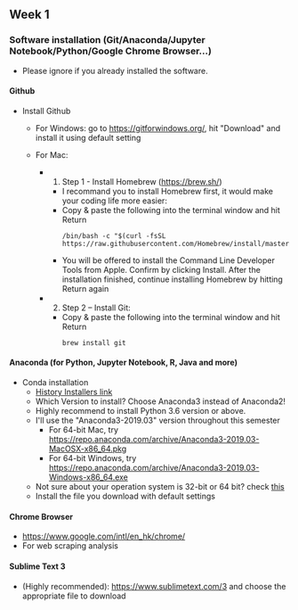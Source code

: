 ## Week 1

### Software installation (Git/Anaconda/Jupyter Notebook/Python/Google Chrome Browser...)
  - Please ignore if you already installed the software.
#### Github 
  - Install Github
    + For Windows: go to https://gitforwindows.org/, hit "Download" and install it using default setting
    + For Mac: 
      
      * 1) Step 1 - Install Homebrew (https://brew.sh/)
        - I recommand you to install Homebrew first, it would make your coding life more easier: 
        - Copy & paste the following into the terminal window and hit Return
          ```  
          /bin/bash -c "$(curl -fsSL https://raw.githubusercontent.com/Homebrew/install/master/install.sh)"
          ```  
        - You will be offered to install the Command Line Developer Tools from Apple. Confirm by clicking Install. After the installation finished, continue installing Homebrew by hitting Return again
      
      * 2) Step 2 – Install Git:
        - Copy & paste the following into the terminal window and hit Return
          ```  
          brew install git
          ```  

#### Anaconda (for Python, Jupyter Notebook, R, Java and more)
  * Conda installation
    - [History Installers link](https://repo.anaconda.com/archive/)
    - Which Version to install? Choose Anaconda3 instead of Anaconda2!
    - Highly recommend to install Python 3.6 version or above.
    - I'll use the "Anaconda3-2019.03" version throughout this semester
      + For 64-bit Mac, try https://repo.anaconda.com/archive/Anaconda3-2019.03-MacOSX-x86_64.pkg
      + For 64-bit Windows, try https://repo.anaconda.com/archive/Anaconda3-2019.03-Windows-x86_64.exe 
    - Not sure about your operation system is 32-bit or 64 bit? check [this](https://www.akaipro.com/kb/32-bit-vs-64-bit-your-questions-answered/)
    - Install the file you download with default settings 
    

#### Chrome Browser 
  - https://www.google.com/intl/en_hk/chrome/
  - For web scraping analysis

#### Sublime Text 3 
  - (Highly recommended): https://www.sublimetext.com/3 and choose the appropriate file to download 

